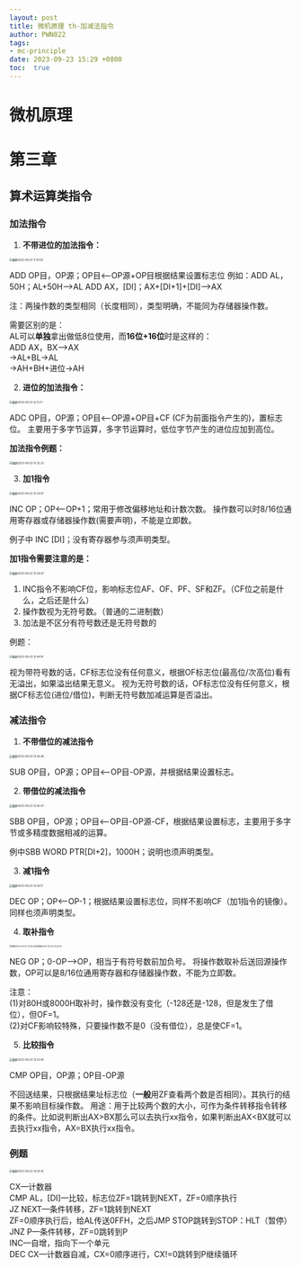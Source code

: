 ```yaml
---
layout: post
title: 微机原理 th-加减法指令
author: PWN022
tags:
- mc-principle
date: 2023-09-23 15:29 +0800
toc:  true
---
```


# 微机原理

# 第三章

## 算术运算类指令

### 加法指令

1. **不带进位的加法指令：**

<img src="https://cdn.jsdelivr.net/gh/PWN022/POFMC/my_screenshot/%E6%88%AA%E5%B1%8F2023-09-23%2011.55.50.png" alt="截屏2023-09-23 11.55.50" style="zoom:33%;" />

ADD OP目，OP源；OP目<—OP源+OP目根据结果设置标志位
例如：ADD AL，50H；AL+50H—>AL		ADD AX，[DI]；AX+[DI+1]+[DI]—>AX

注：两操作数的类型相同（长度相同），类型明确，不能同为存储器操作数。

需要区别的是：  
AL可以**单独**拿出做低8位使用，而**16位+16位**时是这样的：  
ADD AX，BX—>AX  
->AL+BL->AL  
->AH+BH+进位->AH  

2. **进位的加法指令：**

<img src="https://cdn.jsdelivr.net/gh/PWN022/POFMC/my_screenshot/%E6%88%AA%E5%B1%8F2023-09-23%2012.11.27.png" alt="截屏2023-09-23 12.11.27" style="zoom:33%;" />

ADC OP目，OP源；OP目<—OP源+OP目+CF (CF为前面指令产生的)，置标志位。
主要用于多字节运算，多字节运算时，低位字节产生的进位应加到高位。

**加法指令例题：**

<img src="https://cdn.jsdelivr.net/gh/PWN022/POFMC/my_screenshot/%E6%88%AA%E5%B1%8F2023-09-23%2012.22.22.png" alt="截屏2023-09-23 12.22.22" style="zoom:33%;" />

3. **加1指令**

<img src="https://cdn.jsdelivr.net/gh/PWN022/POFMC/my_screenshot/%E6%88%AA%E5%B1%8F2023-09-23%2012.34.07.png" alt="截屏2023-09-23 12.34.07" style="zoom:33%;" />

INC OP；OP<—OP+1；常用于修改偏移地址和计数次数。
操作数可以时8/16位通用寄存器或存储器操作数(需要声明)，不能是立即数。

例子中 INC [DI]；没有寄存器参与须声明类型。

**加1指令需要注意的是：**

<img src="https://cdn.jsdelivr.net/gh/PWN022/POFMC/my_screenshot/%E6%88%AA%E5%B1%8F2023-09-23%2012.39.47.png" alt="截屏2023-09-23 12.39.47" style="zoom:33%;" />

1. INC指令不影响CF位，影响标志位AF、OF、PF、SF和ZF。（CF位之前是什么，之后还是什么）
2. 操作数视为无符号数。（普通的二进制数）
3. 加法是不区分有符号数还是无符号数的

例题：

<img src="https://cdn.jsdelivr.net/gh/PWN022/POFMC/my_screenshot/%E6%88%AA%E5%B1%8F2023-09-23%2012.44.18.png" alt="截屏2023-09-23 12.44.18" style="zoom:33%;" />

视为带符号数的话，CF标志位没有任何意义，根据OF标志位(最高位/次高位)看有无溢出，如果溢出结果无意义。
视为无符号数的话，OF标志位没有任何意义，根据CF标志位(进位/借位)，判断无符号数加减运算是否溢出。

### 减法指令

1. **不带借位的减法指令**

<img src="https://cdn.jsdelivr.net/gh/PWN022/POFMC/my_screenshot/%E6%88%AA%E5%B1%8F2023-09-23%2013.26.46.png" alt="截屏2023-09-23 13.26.46" style="zoom:33%;" />

SUB OP目，OP源；OP目<—OP目-OP源，并根据结果设置标志。

2. **带借位的减法指令**

<img src="https://cdn.jsdelivr.net/gh/PWN022/POFMC/my_screenshot/%E6%88%AA%E5%B1%8F2023-09-23%2013.30.47.png" alt="截屏2023-09-23 13.30.47" style="zoom:33%;" />

SBB OP目，OP源；OP目<—OP目-OP源-CF，根据结果设置标志，主要用于多字节或多精度数据相减的运算。

例中SBB WORD PTR[DI+2]，1000H；说明也须声明类型。

3. **减1指令**

<img src="https://cdn.jsdelivr.net/gh/PWN022/POFMC/my_screenshot/%E6%88%AA%E5%B1%8F2023-09-23%2013.34.17.png" alt="截屏2023-09-23 13.34.17" style="zoom:33%;" />

DEC OP；OP<—OP-1；根据结果设置标志位，同样不影响CF（加1指令的镜像）。同样也须声明类型。

4. **取补指令**

<img src="https://cdn.jsdelivr.net/gh/PWN022/POFMC/my_screenshot/%E6%88%AA%E5%B1%8F2023-09-23%2013.39.22.png" alt="截屏2023-09-23 13.39.22" style="zoom: 25%;" /><img src="https://cdn.jsdelivr.net/gh/PWN022/POFMC/my_screenshot/%E6%88%AA%E5%B1%8F2023-09-23%2013.43.55.png" alt="截屏2023-09-23 13.43.55" style="zoom:25%;" />

NEG OP；0-OP—>OP，相当于有符号数前加负号。
将操作数取补后送回源操作数，OP可以是8/16位通用寄存器和存储器操作数，不能为立即数。

注意：  
(1)对80H或8000H取补时，操作数没有变化（-128还是-128，但是发生了借位），但OF=1。  
(2)对CF影响较特殊，只要操作数不是0（没有借位），总是使CF=1。

5. **比较指令**

<img src="https://cdn.jsdelivr.net/gh/PWN022/POFMC/my_screenshot/%E6%88%AA%E5%B1%8F2023-09-23%2013.53.40.png" alt="截屏2023-09-23 13.53.40" style="zoom:33%;" />

CMP OP目，OP源；OP目-OP源

不回送结果，只根据结果址标志位（**一般**用ZF查看两个数是否相同）。其执行的结果不影响目标操作数。
用途：用于比较两个数的大小，可作为条件转移指令转移的条件。比如说判断出AX>BX那么可以去执行xx指令，如果判断出AX<BX就可以去执行xx指令，AX=BX执行xx指令。

### 例题

<img src="https://cdn.jsdelivr.net/gh/PWN022/POFMC/my_screenshot/%E6%88%AA%E5%B1%8F2023-09-23%2014.20.35.png" alt="截屏2023-09-23 14.20.35" style="zoom:33%;" />

CX—计数器  
CMP AL，[DI]—比较，标志位ZF=1跳转到NEXT，ZF=0顺序执行  
JZ NEXT—条件转移，ZF=1跳转到NEXT  
ZF=0顺序执行后，给AL传送0FFH，之后JMP STOP跳转到STOP：HLT（暂停）  
JNZ P—条件转移，ZF=0跳转到P  
INC—自增，指向下一个单元  
DEC CX—计数器自减，CX=0顺序进行，CX!=0跳转到P继续循环

